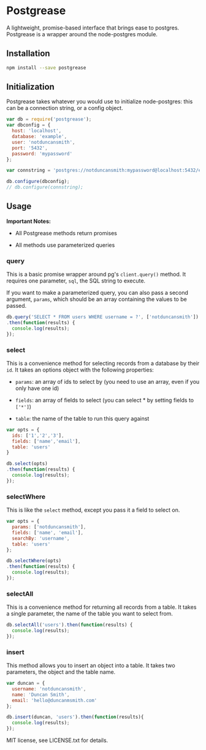 # Postgrease

A lightweight, promise-based interface that brings ease to postgres.  Postgrease is a wrapper around the node-postgres module.


## Installation

```bash
npm install --save postgrease
```


## Initialization

Postgrease takes whatever you would use to initialize node-postgres: this can be a connection string, or a config object.

```javascript
var db = require('postgrease');
var dbconfig = {
  host: 'localhost',
  database: 'example',
  user: 'notduncansmith',
  port: '5432',
  password: 'mypassword'
};

var connstring = 'postgres://notduncansmith:mypassword@localhost:5432/example';

db.configure(dbconfig);
// db.configure(connstring);
```


## Usage

**Important Notes:** 

  - All Postgrease methods return promises

  - All methods use parameterized queries


### query

This is a basic promise wrapper around pg's `client.query()` method.  It requires one parameter, `sql`, the SQL string to execute.

If you want to make a parameterized query, you can also pass a second argument, `params`, which should be an array containing the values to be passed.

```javascript
db.query('SELECT * FROM users WHERE username = ?', ['notduncansmith'])
.then(function(results) {
  console.log(results);
});
```


### select

This is a convenience method for selecting records from a database by their `id`.  It takes an options object with the following properties:
  
  - `params`: an array of ids to select by (you need to use an array, even if you only have one id)
  
  - `fields`: an array of fields to select (you can select \* by setting fields to `['*']`)
  
  - `table`: the name of the table to run this query against

```javascript
var opts = {
  ids: ['1','2','3'],
  fields: ['name','email'],
  table: 'users'
}

db.select(opts)
.then(function(results) {
  console.log(results);
});
```


### selectWhere

This is like the `select` method, except you pass it a field to select on.

```javascript
var opts = {
  params: ['notduncansmith'],
  fields: ['name', 'email'],
  searchBy: 'username',
  table: 'users'
};

db.selectWhere(opts)
.then(function(results) {
  console.log(results);
});
```


### selectAll

This is a convenience method for returning all records from a table.  It takes a single parameter, the name of the table you want to select from.

```javascript
db.selectAll('users').then(function(results) {
  console.log(results);
});
```


### insert

This method allows you to insert an object into a table.  It takes two parameters, the object and the table name.

```javascript
var duncan = {
  username: 'notduncansmith',
  name: 'Duncan Smith',
  email: 'hello@duncanmsmith.com'
};

db.insert(duncan, 'users').then(function(results){
  console.log(results);
});
```

MIT license, see LICENSE.txt for details.